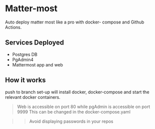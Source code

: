 # Matter-most
Auto deploy matter most like a pro with docker- compose and Github Actions.


## Services Deployed
+ Postgres DB
+ PgAdmin4
+ Mattermost app and web


## How it works
push to branch set-up will install docker, docker-compose and start the relevant docker containers.

> Web is accessible on port 80 while pgAdmin is accessible on port 9999
> This can be changed in the docker-compose.yaml



>> Avoid displaying passwords in your repos
